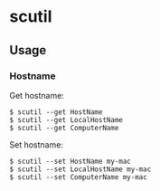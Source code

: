 # scutil

## Usage

### Hostname

Get hostname:

```console
$ scutil --get HostName
$ scutil --get LocalHostName
$ scutil --get ComputerName
```

Set hostname:

```console
$ scutil --set HostName my-mac
$ scutil --set LocalHostName my-mac
$ scutil --set ComputerName my-mac
```
